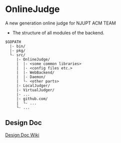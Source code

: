 # OnlineJudge
A new generation online judge for NJUPT ACM TEAM

* The structure of all modules of the backend.
```
$GOPATH
  |- bin/
  |- pkg/
  └- src/
     |- OnlineJudge/
     |  |- <some common libraries>
     |  |- <config files etc.>
     |  |- WebBackend/
     |  |- Daemon/
     |  └- <other parts>
     |- LocalJudger/
     |- VirtualJudger/
     |- ...
     |- github.com/
     |  └- ...
     └- ...
```

## Design Doc
[Design Doc Wiki](https://github.com/NJUPT-ACM-Team/OnlineJudge/wiki/Design-Doc)
